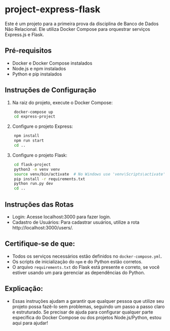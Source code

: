 # project-express-flask

Este é um projeto para a primeira prova da disciplina de Banco de Dados Não Relacional. Ele utiliza Docker Compose para orquestrar serviços Express.js e Flask.

## Pré-requisitos
- Docker e Docker Compose instalados
- Node.js e npm instalados
- Python e pip instalados

## Instruções de Configuração

1. Na raiz do projeto, execute o Docker Compose:
```bash
    docker-compose up
    cd express-project
```
2. Configure o projeto Express:
```bash
    npm install
    npm run start
    cd ..
```
3. Configure o projeto Flask:
```bash
    cd flask-project
    python3 -m venv venv
    source venv/bin/activate  # No Windows use 'venv\Scripts\activate'
    pip install -r requirements.txt
    python run.py dev
    cd ..
```
## Instruções das Rotas

- Login: Acesse localhost:3000 para fazer login.
- Cadastro de Usuários: Para cadastrar usuários, utilize a rota http://localhost:3000/users/.

## Certifique-se de que:
- Todos os serviços necessários estão definidos no `docker-compose.yml`.
- Os scripts de inicialização do `npm` e do Python estão corretos.
- O arquivo `requirements.txt` do Flask está presente e correto, se você estiver usando um para gerenciar as dependências do Python.

## Explicação:
- Essas instruções ajudam a garantir que qualquer pessoa que utilize seu projeto possa fazê-lo sem problemas, seguindo um  passo a passo claro e estruturado. Se precisar de ajuda para configurar qualquer parte específica do Docker Compose ou dos projetos Node.js/Python, estou aqui para ajudar!
